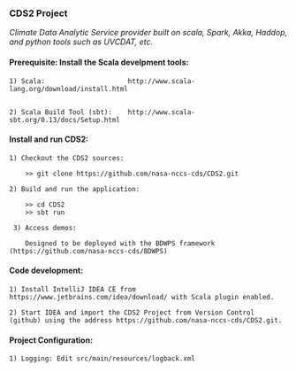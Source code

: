 ###                                CDS2 Project

_Climate Data Analytic Service provider built on scala, Spark, Akka, Haddop, and python tools such as UVCDAT, etc._

####  Prerequisite: Install the Scala develpment tools:

    1) Scala:                     http://www.scala-lang.org/download/install.html                   
                        
    
    2) Scala Build Tool (sbt):    http://www.scala-sbt.org/0.13/docs/Setup.html
                        

####  Install and run CDS2:

    1) Checkout the CDS2 sources:

        >> git clone https://github.com/nasa-nccs-cds/CDS2.git 

    2) Build and run the application:

        >> cd CDS2
        >> sbt run

     3) Access demos:

        Designed to be deployed with the BDWPS framework (https://github.com/nasa-nccs-cds/BDWPS)


####  Code development:

    1) Install IntelliJ IDEA CE from https://www.jetbrains.com/idea/download/ with Scala plugin enabled.
    
    2) Start IDEA and import the CDS2 Project from Version Control (github) using the address https://github.com/nasa-nccs-cds/CDS2.git.
    

####  Project Configuration:

    1) Logging: Edit src/main/resources/logback.xml
    

    

